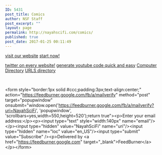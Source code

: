 ```yaml
---
ID: 5431
post_title: Comics
author: NSF Staff
post_excerpt: ""
layout: page
permalink: http://nayahscifi.com/comics/
published: true
post_date: 2017-01-25 00:11:49
---
```

<a href="https://buywebtrafficexperts.com/">visit our website</a>
<a href=" https://buywebtrafficexperts.com/"> start now!</a>

<a href="https://embedtwitterwidget.com/">twitter on every website!</a>
<a href=" https://youtubeembedcode.com/"> generate youtube code quick and easy</a>
<a href="http://www.freetoprankdirectory.com/health/consumer_products_and_services/">Computer Directory</a>
<a href="http://www.allstatesusadirectory.com/business_and_economy/">URLS directory</a>

&nbsp;

&lt;form style="border:1px solid #ccc;padding:3px;text-align:center;" action="https://feedburner.google.com/fb/a/mailverify" method="post" target="popupwindow" onsubmit="window.open('https://feedburner.google.com/fb/a/mailverify?uri=NayahSciFi', 'popupwindow', 'scrollbars=yes,width=550,height=520');return true"&gt;&lt;p&gt;Enter your email address:&lt;/p&gt;&lt;p&gt;&lt;input type="text" style="width:140px" name="email"/&gt;&lt;/p&gt;&lt;input type="hidden" value="NayahSciFi" name="uri"/&gt;&lt;input type="hidden" name="loc" value="en_US"/&gt;&lt;input type="submit" value="Subscribe" /&gt;&lt;p&gt;Delivered by &lt;a href="https://feedburner.google.com" target="_blank"&gt;FeedBurner&lt;/a&gt;&lt;/p&gt;&lt;/form&gt;